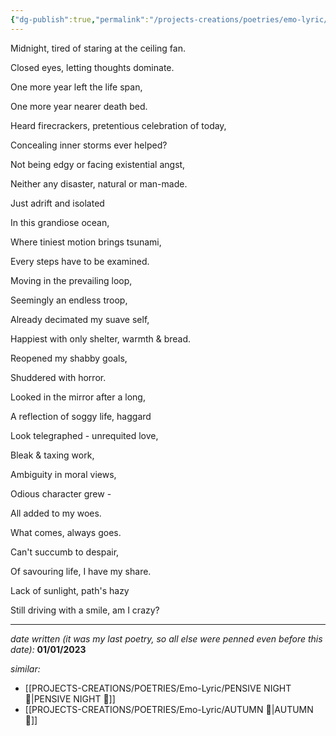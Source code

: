 ```yaml
---
{"dg-publish":true,"permalink":"/projects-creations/poetries/emo-lyric/new-year/","created":"2025-03-05T18:58:05.925+05:30","updated":"2025-03-11T15:41:14.282+05:30"}
---
```


Midnight, tired of staring at the ceiling fan.

Closed eyes, letting thoughts dominate.

One more year left the life span,

One more year nearer death bed.

Heard firecrackers, pretentious celebration of today,

Concealing inner storms ever helped?

Not being edgy or facing existential angst,

Neither any disaster, natural or man-made.

Just adrift and isolated

In this grandiose ocean,

Where tiniest motion brings tsunami,

Every steps have to be examined.

Moving in the prevailing loop,

Seemingly an endless troop,

Already decimated my suave self,

Happiest with only shelter, warmth & bread.

Reopened my shabby goals,

Shuddered with horror.

Looked in the mirror after a long,

A reflection of soggy life, haggard

Look telegraphed - unrequited love,

Bleak & taxing work,

Ambiguity in moral views,

Odious character grew -

All added to my woes.

What comes, always goes.

Can't succumb to despair,

Of savouring life, I have my share.

Lack of sunlight, path's hazy

Still driving with a smile, am I crazy?

___

*date written 
(it was my last poetry, so all else were penned even before this date):* 
**01/01/2023**

*similar:*
- [[PROJECTS-CREATIONS/POETRIES/Emo-Lyric/PENSIVE NIGHT 🌃\|PENSIVE NIGHT 🌃]]
- [[PROJECTS-CREATIONS/POETRIES/Emo-Lyric/AUTUMN 🍂\|AUTUMN 🍂]]